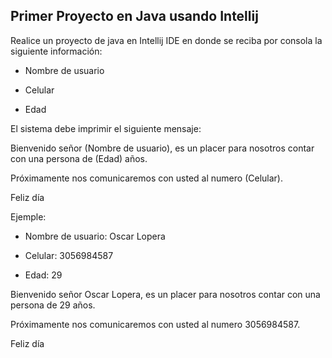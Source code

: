 ## Primer Proyecto en Java usando Intellij
Realice un proyecto de java en Intellij IDE en donde se reciba por consola la siguiente información:

- Nombre de usuario

- Celular

- Edad

El sistema debe imprimir el siguiente mensaje:



Bienvenido señor (Nombre de usuario), es un placer para nosotros contar con una persona de (Edad) años.

Próximamente nos comunicaremos con usted al numero (Celular).

Feliz día



Ejemple:

- Nombre de usuario: Oscar Lopera

- Celular: 3056984587

- Edad: 29



Bienvenido señor Oscar Lopera, es un placer para nosotros contar con una persona de 29 años.

Próximamente nos comunicaremos con usted al numero 3056984587.

Feliz día
